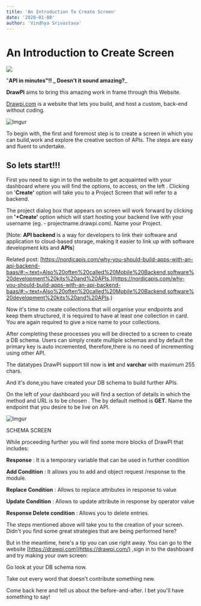 ```yaml
---
title: 'An Introduction To Create Screen'
date: '2020-01-08'
author: 'Vindhya Srivastava'
---
```

# An Introduction to Create Screen

![]([Imgur](https://i.imgur.com/8RtiVEN.jpg))

&quot;**API in minutes&quot;!! **_** Doesn&#39;t it sound amazing?**_

**DrawPI** aims to bring this amazing work in frame through this Website.

[Drawpi.com](https://drawpi.com/) is a website that lets you build, and host a custom, back-end without coding.

![Imgur](https://i.imgur.com/QgYKA5q.png)

To begin with, the first and foremost step is to create a screen in which you can build,work and explore the creative section of APIs. The steps are easy and fluent to undertake.

## So lets start!!!

First you need to sign in to the website to get acquainted with your dashboard where you will find the options, to access, on the left . Clicking on &#39;**Create&#39;** option will take you to a Project Screen that will refer to a backend.

The project dialog box that appears on screen will work forward by clicking on **&#39;+Create&#39;** option which will start hosting your backend live with your username (eg. - projectname.drawpi.com). Name your Project.

[Note: **API backend** is a way for developers to link their software and application to cloud-based storage, making it easier to link up with software development kits and **APIs**]

Related post: [https://nordicapis.com/why-you-should-build-apps-with-an-api-backend-baas/#:~:text=Also%20often%20called%20Mobile%20Backend,software%20development%20kits%20and%20APIs.](https://nordicapis.com/why-you-should-build-apps-with-an-api-backend-baas/#:~:text=Also%20often%20called%20Mobile%20Backend,software%20development%20kits%20and%20APIs.)

Now it&#39;s time to create collections that will organise your endpoints and keep them structured, it is required to have at least one collection in card. You are again required to give a nice name to your collections.

After completing these processes you will be directed to a screen to create a DB schema. Users can simply create multiple schemas and by default the primary key is auto incremented, therefore,there is no need of incrementing using other API.

The datatypes DrawPI support till now is **int** and **varchar** with maximum 255 chars.

And it&#39;s done,you have created your DB schema to build further APIs.

On the left of your dashboard you will find a section of details in which the method and URL is to be chosen . The by default method is **GET.** Name the endpoint that you desire to be live on API.

![Imgur](https://i.imgur.com/OJ3j71U.png)

SCHEMA SCREEN

While proceeding further you will find some more blocks of DrawPI that includes:

**Response** : It is a temporary variable that can be used in further condition

**Add Condition** : It allows you to add and object request /response to the module.

**Replace Condition** : Allows to replace attributes in response to value

**Update Condition** : Allows to update attribute in response by operator value

**Response Delete condition** : Allows you to delete entries.

The steps mentioned above will take you to the creation of your screen. Didn&#39;t you find some great strategies that are being performed here?

But in the meantime, here&#39;s a tip you can use right away. You can go to the website [https://drawpi.com](https://drawpi.com/) ,sign in to the dashboard and try making your own screen:

Go look at your DB schema now.

Take out every word that doesn&#39;t contribute something new.

Come back here and tell us about the before-and-after. I bet you&#39;ll have something to say!
